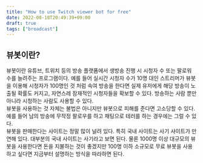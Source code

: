 ```yaml
---
title: "How to use Twitch viewer bot for free"
date: 2022-08-18T20:49:39+09:00
draft: true
tags: ["broadcast"]
---
```


## 뷰봇이란?

뷰봇이란 유튜브, 트위치 등의 방송 플랫폼에서 생방송 진행 시 시청자 수 또는 팔로워 수를 늘려주는 프로그램이다. 예를 들어 실시간 시청자 수가 10명 대인 스트리머가 뷰봇을 이용해 시청자가 100명인 것 처럼 속여 방송을 한다면 실제 유저에게 해당 방송이 노출될 확률도 커지고, 자연스레 잠재적인 시청자들을 확보할 수 있다. 방송하는 사람 뿐만 아니라 시청하는 사람도 사용할 수 있다.  
뷰봇을 사용하는 것 자체는 불법은 아니지만 뷰봇으로 피해를 준다면 고소당할 수 있다. 예를 들어 남의 방송에 무작정 팔로우를 하고 채팅으로 테러를 하는 경우에는 그럴 수 있다.  
뷰봇을 판매한다는 사이트는 정말 많이 널려 있다. 특히 국내 사이트는 사기 사이트가 만연해 있다. 대부분의 국내 사이트는 사기라고 보면 된다. 물론 1000명 이상 대규모의 뷰봇을 사용한다면 돈을 지불하는 것이 좋겠지만 100명 이하 소규모로 무료 뷰봇을 사용하고 싶다면 지금부터 설명하는 방식을 따라하면 된다.

## 
